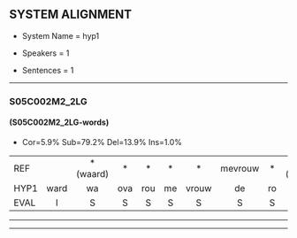 
## SYSTEM ALIGNMENT

- System Name = hyp1

- Speakers = 1

- Sentences = 1

---

### S05C002M2_2LG

#### (S05C002M2_2LG-words)

- Cor=5.9%	Sub=79.2%	Del=13.9%	Ins=1.0%

|  |  |  |  |  |  |  |  |  |  |  |  |  |  |  |  |  |  |  |  |  |  |  |  |  |  |  |  |  |  |  |  |  |  |  |  |  |  |  |  |  |  |  |  |  |  |  |  |  |  |  |  |  |  |  |  |  |  |  |  |  |  |  |  |  |  |  |  |  |  |  |  |  |  |  |  |  |  |  |  |  |  |  |  |  |  |  |  |  |  |  |  |  |  |  |  |  |  |  |  |  |  |
|:--- |:---:|:---:|:---:|:---:|:---:|:---:|:---:|:---:|:---:|:---:|:---:|:---:|:---:|:---:|:---:|:---:|:---:|:---:|:---:|:---:|:---:|:---:|:---:|:---:|:---:|:---:|:---:|:---:|:---:|:---:|:---:|:---:|:---:|:---:|:---:|:---:|:---:|:---:|:---:|:---:|:---:|:---:|:---:|:---:|:---:|:---:|:---:|:---:|:---:|:---:|:---:|:---:|:---:|:---:|:---:|:---:|:---:|:---:|:---:|:---:|:---:|:---:|:---:|:---:|:---:|:---:|:---:|:---:|:---:|:---:|:---:|:---:|:---:|:---:|:---:|:---:|:---:|:---:|:---:|:---:|:---:|:---:|:---:|:---:|:---:|:---:|:---:|:---:|:---:|:---:|:---:|:---:|:---:|:---:|:---:|:---:|:---:|:---:|:---:|:---:|:---:|
| REF |  | *(waard) | * | * | * | * | mevrouw | * | *(drongen) | winkel | auto | * | * | * | * | * | * | * | * | koning | * | * | * | speelplaats | * | drinken | *(hooft) | * | * | *(pijn) | * | * | * | * | * | regen | vliegtuig | * | * | * | stoppen | opnieuw | gooien | sneeuwen*(sneeuwman) | *x | *t | * | moeder | * | * | * | * | * | potlood | potlood | * | * | * | * | fietsbel | * | * | * | * | * | *(dik) | * | *(bij) | * | * | * | * | * | * | * | * | muziek | waarom | * | * | * | * | * | * | zwemmen | * | * | appel | * | * | * | cola | * | kussen | eerste | circus | * | kleuren | voetbal | * | vlinder |
| HYP1 | ward | wa | ova | rou | me | vrouw | de | ro | en | winkel | ato | sgot | v | er | hual | kon | kon | nie | konin | m | lek | s | speel | plat | dr | drinken | hooft | hoofd | prea | pijn | reg | uh | e | g | een | egen | vliegtuig | tom | stop | een | stoppen |  |  |  |  |  |  |  |  |  |  |  |  |  |  | op | niew | goien | snee | man | moder | g | pot | lot | botlot | bot | ot | f | sin | idubel | vi | zin | zin | di | i | bi | mi | ig | ja | uh | mgik | waarom? | eur | en | lam | wi | welen | va | uur | werk | apul | kol | akola | kussen | eert | te | ur | een | voetbal | fli | der |
| EVAL | I | S | S | S | S | S | S | S | S |  | S | S | S | S | S | S | S | S | S | S | S | S | S | S | S |  | S | S | S | S | S | S | S | S | S | S |  | S | S | S |  | D | D | D | D | D | D | D | D | D | D | D | D | D | D | S | S | S | S | S | S | S | S | S | S | S | S | S | S | S | S | S | S | S | S | S | S | S | S | S | S | S | S | S | S | S | S | S | S | S | S | S | S |  | S | S | S | S |  | S | S |
---

---
